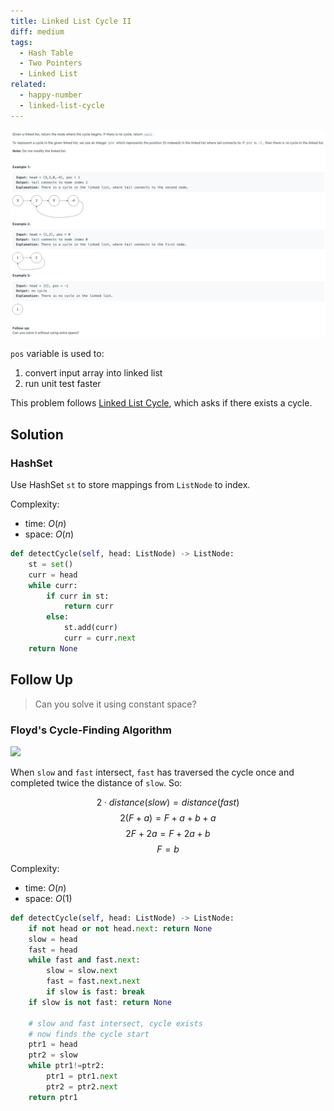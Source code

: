 ```yaml
---
title: Linked List Cycle II
diff: medium
tags:
  - Hash Table
  - Two Pointers
  - Linked List
related:
  - happy-number
  - linked-list-cycle
---
```


<img class="medium-zoom" src="/algo/linked-list-cycle-ii.png" alt="https://leetcode.com/problems/linked-list-cycle-ii">

`pos` variable is used to:

1. convert input array into linked list
2. run unit test faster

This problem follows [Linked List Cycle](linked_list_cycle), which asks if there exists a cycle.

## Solution

### HashSet

Use HashSet `st` to store mappings from `ListNode` to index.

Complexity:

- time: $O(n)$
- space: $O(n)$

```py
def detectCycle(self, head: ListNode) -> ListNode:
    st = set()
    curr = head
    while curr:
        if curr in st:
            return curr
        else:
            st.add(curr)
            curr = curr.next
    return None
```

## Follow Up

> Can you solve it using constant space?

### Floyd's Cycle-Finding Algorithm

<img class="medium-zoom" src="linked-list-cycle-ii-floyd.png">

When `slow` and `fast` intersect, `fast` has traversed the cycle once and completed twice the distance of `slow`. So:

$$2⋅distance(slow) = distance(fast)$$
$$2(F+a) = F+a+b+a$$
$$2F+2a = F+2a+b$$
$$F = b$$

Complexity:

- time: $O(n)$
- space: $O(1)$

```py
def detectCycle(self, head: ListNode) -> ListNode:
    if not head or not head.next: return None
    slow = head
    fast = head
    while fast and fast.next:
        slow = slow.next
        fast = fast.next.next
        if slow is fast: break
    if slow is not fast: return None

    # slow and fast intersect, cycle exists
    # now finds the cycle start
    ptr1 = head
    ptr2 = slow
    while ptr1!=ptr2:
        ptr1 = ptr1.next
        ptr2 = ptr2.next
    return ptr1
```
